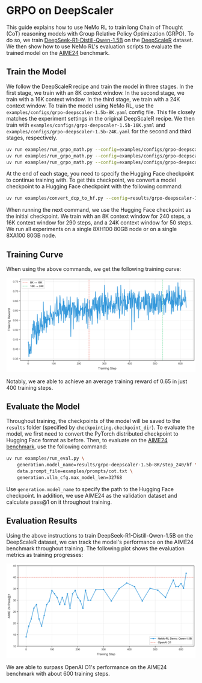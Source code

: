 # GRPO on DeepScaler

This guide explains how to use NeMo RL to train long Chain of Thought (CoT) reasoning models with Group Relative Policy Optimization (GRPO). To do so, we train [DeepSeek-R1-Distill-Qwen-1.5B](https://huggingface.co/deepseek-ai/DeepSeek-R1-Distill-Qwen-1.5B) on the [DeepScaleR](https://huggingface.co/datasets/agentica-org/DeepScaleR-Preview-Dataset) dataset. We then show how to use NeMo RL's evaluation scripts to evaluate the trained model on the [AIME24](https://huggingface.co/datasets/HuggingFaceH4/aime_2024) benchmark.


## Train the Model
We follow the DeepScaleR recipe and train the model in three stages. In the first stage, we train with an 8K context window. In the second stage, we train with a 16K context window. In the third stage, we train with a 24K context window.
To train the model using NeMo RL, use the `examples/configs/grpo-deepscaler-1.5b-8K.yaml` config file. This file closely matches the experiment settings in the original DeepScaleR recipe. We then train with `examples/configs/grpo-deepscaler-1.5b-16K.yaml` and `examples/configs/grpo-deepscaler-1.5b-24K.yaml` for the second and third stages, respectively.

```sh
uv run examples/run_grpo_math.py --config=examples/configs/grpo-deepscaler-1.5b-8K.yaml
uv run examples/run_grpo_math.py --config=examples/configs/grpo-deepscaler-1.5b-16K.yaml policy.model_name=/path/to/8K/checkpoint/hf
uv run examples/run_grpo_math.py --config=examples/configs/grpo-deepscaler-1.5b-24K.yaml policy.model_name=/path/to/16K/checkpoint/hf
```

At the end of each stage, you need to specify the Hugging Face checkpoint to continue training with. To get this checkpoint, we convert a model checkpoint to a Hugging Face checkpoint with the following command:

```sh
uv run examples/convert_dcp_to_hf.py --config=results/grpo-deepscaler-1.5b-8K/step_240/config.yaml --dcp-ckpt-path=results/grpo-deepscaler-1.5b-8K/step_240/policy/weights --hf-ckpt-path=results/grpo-deepscaler-1.5b-8K/step_240/hf
```

When running the next command, we use the Hugging Face checkpoint as the initial checkpoint. We train with an 8K context window for 240 steps, a 16K context window for 290 steps, and a 24K context window for 50 steps. We run all experiments on a single 8XH100 80GB node or on a single 8XA100 80GB node.

## Training Curve
When using the above commands, we get the following training curve:

![Training Performance](../assets/deepscaler_training_progress.png)

Notably, we are able to achieve an average training reward of 0.65 in just 400 training steps.

## Evaluate the Model
Throughout training, the checkpoints of the model will be saved to the `results` folder (specified by `checkpointing.checkpoint_dir`). To evaluate the model, we first need to convert the PyTorch distributed checkpoint to Hugging Face format as before. Then, to evaluate on the [AIME24 benchmark](https://huggingface.co/datasets/HuggingFaceH4/aime_2024), use the following command:

```sh
uv run examples/run_eval.py \
    generation.model_name=results/grpo-deepscaler-1.5b-8K/step_240/hf \
    data.prompt_file=examples/prompts/cot.txt \
    generation.vllm_cfg.max_model_len=32768
```

Use `generation.model_name` to specify the path to the Hugging Face checkpoint. In addition, we use AIME24 as the validation dataset and calculate pass@1 on it throughout training.

## Evaluation Results
Using the above instructions to train DeepSeek-R1-Distill-Qwen-1.5B on the DeepScaleR dataset, we can track the model's performance on the AIME24 benchmark throughout training. The following plot shows the evaluation metrics as training progresses:

![AIME24 Performance](../assets/aime_training_progress.png)

We are able to surpass OpenAI O1's performance on the AIME24 benchmark with about 600 training steps.
